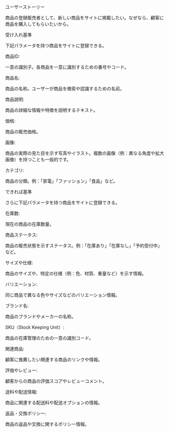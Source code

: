 ユーザーストーリー

商品の登録販売者として、新しい商品をサイトに掲載したい。なぜなら、顧客に商品を購入してもらいたいから。

受け入れ基準

下記パラメータを持つ商品をサイトに登録できる。

商品ID:

一意の識別子。各商品を一意に識別するための番号やコード。

商品名:

商品の名称。ユーザーが商品を検索や認識するための名前。

商品説明:

商品の詳細な情報や特徴を説明するテキスト。

価格:

商品の販売価格。

画像:

商品の実際の見た目を示す写真やイラスト。複数の画像（例：異なる角度や拡大画像）を持つことも一般的です。

カテゴリ:

商品の分類。例：「家電」「ファッション」「食品」など。

できれば基準

さらに下記パラメータを持つ商品をサイトに登録できる。

在庫数:

現在の商品の在庫数量。

商品ステータス:

商品の販売状態を示すステータス。例：「在庫あり」「在庫なし」「予約受付中」など。

サイズや仕様:

商品のサイズや、特定の仕様（例：色、材質、重量など）を示す情報。

バリエーション:

同じ商品で異なる色やサイズなどのバリエーション情報。

ブランド名:

商品のブランドやメーカーの名称。

SKU（Stock Keeping Unit）:

商品の在庫管理のための一意の識別コード。

関連商品:

顧客に推薦したい関連する商品のリンクや情報。

評価やレビュー:

顧客からの商品の評価スコアやレビューコメント。

送料や配送情報:

商品に関連する配送料や配送オプションの情報。

返品・交換ポリシー:

商品の返品や交換に関するポリシー情報。